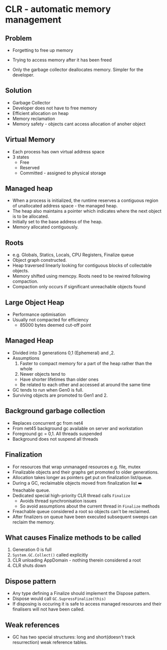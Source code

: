 # CLR - automatic memory management

## Problem
- Forgetting to free up memory
- Trying to access memory after it has been freed

- Only the garbage collector deallocates memory. Simpler for the developer.

## Solution
- Garbage Collector
- Developer does not have to free memory
- Efficient allocation on heap
- Memory reclamation
- Memory safety - objects cant access allocation of anoher object

## Virtual Memory
- Each process has own virtual address space
- 3 states
  - Free
  - Reserved
  - Committed - assigned to physical storage

## Managed heap
- When a process is initialized, the runtime reserves a contiguous region of
unallocated address space - the managed heap.
- The heap also maintains a pointer which indicates where the next object is
to be allocated.
- Initially set to the base address of the heap.
- Memory allocated contiguously.

## Roots
- e.g. Globals, Statics, Locals, CPU Registers, Finalize queue
- Object graph constructed.
- Heap traversed linearly looking for contiguous blocks of collectable
objects.
- Memory shifted using memcpy. Roots need to be rewired following compaction.
- Compaction only occurs if significant unreachable objects found

## Large Object Heap
- Performance optimisation
- Usually not compacted for efficiency
  - 85000 bytes deemed cut-off point

## Managed Heap
- Divided into 3 generations 0,1 (Ephemeral) and ,2.
- Assumptions
  1. Faster to compact memory for a part of the heap rather than the whole
  2. Newer objects tend to
    - Have shorter lifetimes than older ones
    - Be related to each other and accessed at around the same time
- GC tends to run when Gen0 is full.
- Surviving objects are promoted to Gen1 and 2.

## Background garbage collection
- Replaces concurrent gc from net4 
- From net45 background gc available on server and workstation
- Foreground gc = 0,1. All threads suspended
- Background does not suspend all threads

## Finalization
- For resources that wrap unmanaged resources e.g. file, mutex
- Finalizable objects and their graphs get promoted to older generations.
- Allocation takes longer as pointers get put on finalization list/queue.
- During a GC, reclaimable objects moved from finalization list ➡️ freachable queue.
- Dedicated special high-priority CLR thread calls ```Finalize```
  - Avoids thread synchronisation issues
  - So avoid assumptions about the current thread in ```Finalize``` methods
- Freachable queue considered a root so objects can't be reclaimed.
- After finalizers on queue have been executed subsequent sweeps can reclaim the memory.

## What causes Finalize methods to be called
1. Generation 0 is full
2. ```System.GC.Collect()``` called explicitly
3. CLR unloading AppDomain - nothing therein considered a root
4. CLR shuts down

## Dispose pattern
- Any type defining a Finalize should implement the Dispose pattern.
- Dispose would call ```GC.SupressFinalize(this)```
- If disposing is occuring it is safe to access managed resources and their
finalisers will not have been called.

## Weak references
- GC has two special structures: long and short(doesn't track resurrection)
weak reference tables.
